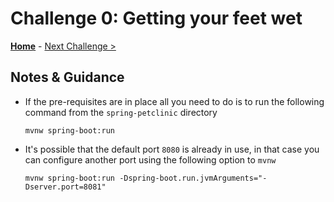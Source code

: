 # Challenge 0: Getting your feet wet

**[Home](./README.md)** - [Next Challenge >](./solution-01.md)

## Notes & Guidance

- If the pre-requisites are in place all you need to do is to run the following command from the `spring-petclinic` directory

    ```shell
    mvnw spring-boot:run
    ```

- It's possible that the default port `8080` is already in use, in that case you can configure another port using the following option to `mvnw`

    ```shell
    mvnw spring-boot:run -Dspring-boot.run.jvmArguments="-Dserver.port=8081"
    ```
